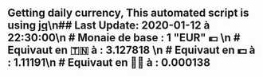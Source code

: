 ## Getting daily currency, This automated script is using [jq](https://stedolan.github.io/jq/)\n## Last Update:  2020-01-12 à 22:30:00\n # Monaie de base : 1 "EUR" 💶 \n # Equivaut en 🇹🇳 à :  3.127818 \n # Equivaut en 💵 à : 1.11191\n # Equivaut en 🐱‍💻 à :  0.000138

